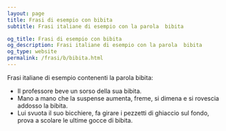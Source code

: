 ```yaml
---
layout: page
title: Frasi di esempio con bibita 
subtitle: Frasi italiane di esempio con la parola  bibita

og_title: Frasi di esempio con bibita 
og_description: Frasi italiane di esempio con la parola  bibita
og_type: website
permalink: /frasi/b/bibita.html
---
```


Frasi italiane di esempio contenenti la parola bibita:


- Il professore beve un sorso della sua bibita.
- Mano a mano che la suspense aumenta, freme, si dimena e si rovescia addosso la bibita.
- Lui svuota il suo bicchiere, fa girare i pezzetti di ghiaccio sul fondo, prova a scolare le ultime gocce di bibita.
